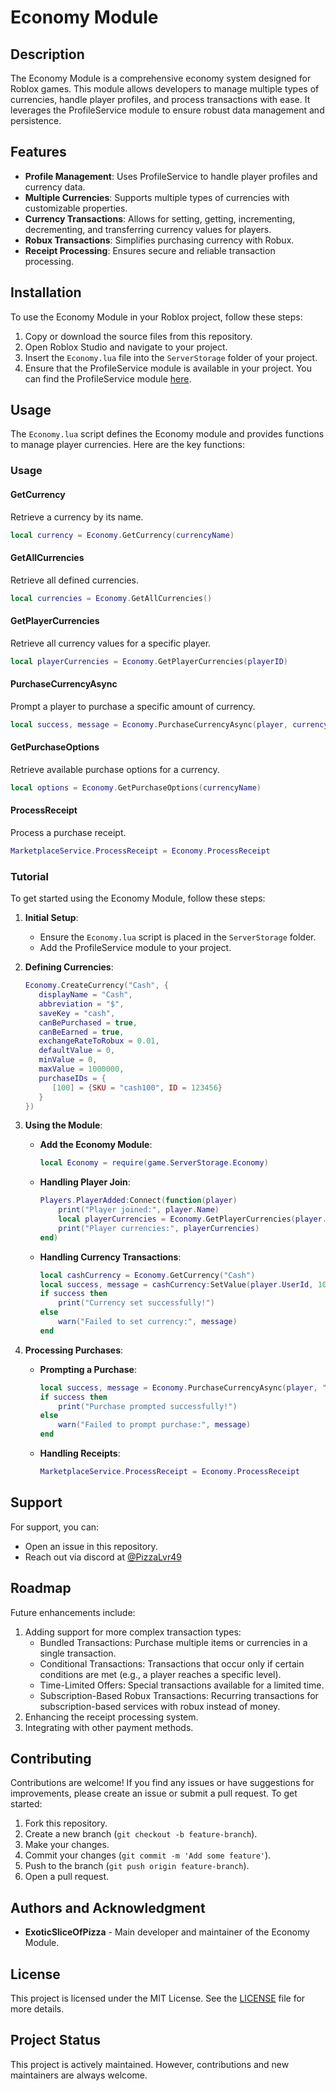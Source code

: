 # Economy Module

## Description
The Economy Module is a comprehensive economy system designed for Roblox games. This module allows developers to manage multiple types of currencies, handle player profiles, and process transactions with ease. It leverages the ProfileService module to ensure robust data management and persistence.

## Features
- **Profile Management**: Uses ProfileService to handle player profiles and currency data.
- **Multiple Currencies**: Supports multiple types of currencies with customizable properties.
- **Currency Transactions**: Allows for setting, getting, incrementing, decrementing, and transferring currency values for players.
- **Robux Transactions**: Simplifies purchasing currency with Robux.
- **Receipt Processing**: Ensures secure and reliable transaction processing.

## Installation
To use the Economy Module in your Roblox project, follow these steps:

1. Copy or download the source files from this repository.
2. Open Roblox Studio and navigate to your project.
3. Insert the `Economy.lua` file into the `ServerStorage` folder of your project.
4. Ensure that the ProfileService module is available in your project. You can find the ProfileService module [here](https://devforum.roblox.com/t/profileservice-datastore-module/667805).

## Usage
The `Economy.lua` script defines the Economy module and provides functions to manage player currencies. Here are the key functions:

### Usage

#### GetCurrency
Retrieve a currency by its name.
```lua
local currency = Economy.GetCurrency(currencyName)
```

#### GetAllCurrencies
Retrieve all defined currencies.
```lua
local currencies = Economy.GetAllCurrencies()
```

#### GetPlayerCurrencies
Retrieve all currency values for a specific player.
```lua
local playerCurrencies = Economy.GetPlayerCurrencies(playerID)
```

#### PurchaseCurrencyAsync
Prompt a player to purchase a specific amount of currency.
```lua
local success, message = Economy.PurchaseCurrencyAsync(player, currencyName, currencyAmount)
```

#### GetPurchaseOptions
Retrieve available purchase options for a currency.
```lua
local options = Economy.GetPurchaseOptions(currencyName)
```

#### ProcessReceipt
Process a purchase receipt.
```lua
MarketplaceService.ProcessReceipt = Economy.ProcessReceipt
```

### Tutorial

To get started using the Economy Module, follow these steps:

1. **Initial Setup**:
   - Ensure the `Economy.lua` script is placed in the `ServerStorage` folder.
   - Add the ProfileService module to your project.

2. **Defining Currencies**:
   ```lua
   Economy.CreateCurrency("Cash", {
      displayName = "Cash",
      abbreviation = "$",
      saveKey = "cash",
      canBePurchased = true,
      canBeEarned = true,
      exchangeRateToRobux = 0.01,
      defaultValue = 0,
      minValue = 0,
      maxValue = 1000000,
      purchaseIDs = {
         [100] = {SKU = "cash100", ID = 123456}
      }
   })
   ```

3. **Using the Module**:
   - **Add the Economy Module**:
     ```lua
     local Economy = require(game.ServerStorage.Economy)
     ```

   - **Handling Player Join**:
     ```lua
     Players.PlayerAdded:Connect(function(player)
         print("Player joined:", player.Name)
         local playerCurrencies = Economy.GetPlayerCurrencies(player.UserId)
         print("Player currencies:", playerCurrencies)
     end)
     ```

   - **Handling Currency Transactions**:
     ```lua
     local cashCurrency = Economy.GetCurrency("Cash")
     local success, message = cashCurrency:SetValue(player.UserId, 1000, "Initial Cash Grant")
     if success then
         print("Currency set successfully!")
     else
         warn("Failed to set currency:", message)
     end
     ```

4. **Processing Purchases**:
   - **Prompting a Purchase**:
     ```lua
     local success, message = Economy.PurchaseCurrencyAsync(player, "Cash", 100)
     if success then
         print("Purchase prompted successfully!")
     else
         warn("Failed to prompt purchase:", message)
     end
     ```

   - **Handling Receipts**:
     ```lua
     MarketplaceService.ProcessReceipt = Economy.ProcessReceipt
     ```

## Support
For support, you can:
- Open an issue in this repository.
- Reach out via discord at [@PizzaLvr49](https://discordapp.com/users/1188968032169627710)

## Roadmap
Future enhancements include:
1. Adding support for more complex transaction types:
     - Bundled Transactions: Purchase multiple items or currencies in a single transaction.
     - Conditional Transactions: Transactions that occur only if certain conditions are met (e.g., a player reaches a specific level).
     - Time-Limited Offers: Special transactions available for a limited time.
     - Subscription-Based Robux Transactions: Recurring transactions for subscription-based services with robux instead of money.
3. Enhancing the receipt processing system.
4. Integrating with other payment methods.

## Contributing
Contributions are welcome! If you find any issues or have suggestions for improvements, please create an issue or submit a pull request. To get started:
1. Fork this repository.
2. Create a new branch (`git checkout -b feature-branch`).
3. Make your changes.
4. Commit your changes (`git commit -m 'Add some feature'`).
5. Push to the branch (`git push origin feature-branch`).
6. Open a pull request.

## Authors and Acknowledgment
- **ExoticSliceOfPizza** - Main developer and maintainer of the Economy Module.

## License
This project is licensed under the MIT License. See the [LICENSE](https://github.com/PizzaLvr49/Economy-Module/blob/main/LICENSE) file for more details.

## Project Status
This project is actively maintained. However, contributions and new maintainers are always welcome.
